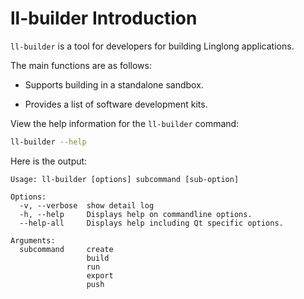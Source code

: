 # ll-builder Introduction

`ll-builder` is a tool for developers for building Linglong applications.

The main functions are as follows:

- Supports building in a standalone sandbox.
<!-- - Defined a version management system. -->
- Provides a list of software development kits.
<!-- - Contains a complete release process. -->

View the help information for the `ll-builder` command:

```bash
ll-builder --help
```

Here is the output:

```text
Usage: ll-builder [options] subcommand [sub-option]

Options:
  -v, --verbose  show detail log
  -h, --help     Displays help on commandline options.
  --help-all     Displays help including Qt specific options.

Arguments:
  subcommand     create
                 build
                 run
                 export
                 push
```
